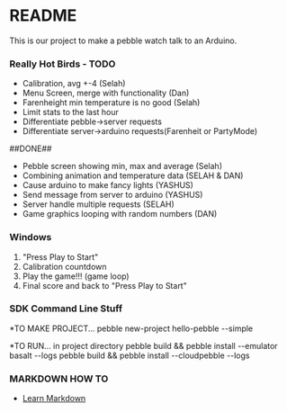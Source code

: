 # README #

This is our project to make a pebble watch talk to an Arduino.

### Really Hot Birds - TODO ###
* Calibration, avg +-4 (Selah)
* Menu Screen, merge with functionality (Dan)
* Farenheight min temperature is no good (Selah)
* Limit stats to the last hour
* Differentiate pebble->server requests 
* Differentiate server->arduino requests(Farenheit or PartyMode)


##DONE##
* Pebble screen showing min, max and average (Selah)
* Combining animation and temperature data (SELAH & DAN)
* Cause arduino to make fancy lights (YASHUS)
* Send message from server to arduino (YASHUS)
* Server handle multiple requests (SELAH)
* Game graphics looping with random numbers (DAN)




### Windows ###

1. "Press Play to Start"
2. Calibration countdown
3. Play the game!!! (game loop)
4. Final score and back to "Press Play to Start"

### SDK Command Line Stuff ###

*TO MAKE PROJECT...
pebble new-project hello-pebble --simple

*TO RUN... in project directory
pebble build && pebble install --emulator basalt --logs
pebble build && pebble install --cloudpebble --logs

### MARKDOWN HOW TO ###
* [Learn Markdown](https://bitbucket.org/tutorials/markdowndemo)